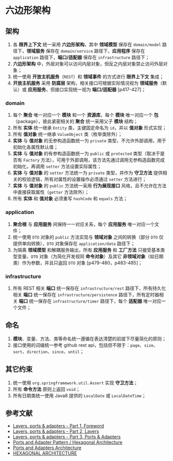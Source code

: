 # 六边形架构

## 架构
1. 各 **限界上下文** 统一采用 **六边形架构**，其中 **领域模型** 保存在 `domain/model` 路径下，**领域服务** 保存在 `domain/service` 路径下，**应用程序** 保存在 `application` 路径下，**端口/适配器** 保存在 `infrastructure` 路径下；
1. **六边形架构** 中，外层对象可以访问内层对象，但反之内层对象禁止访问外层对象；
1. 统一使用 **开放主机服务**（`REST`）和 **领域事件** 的方式进行 **限界上下文** 集成；
1. **开放主机服务** 采用 **防腐层** 架构，相关接口可根据实际情况视为 **领域服务**（默认）或 **应用服务**，但接口实现统一视为 **端口/适配器** [p417-427]；

### domain
1. 每个 **聚合** 唯一对应一个 **模块** 和一个 **资源库**，每个 **模块** 唯一对应一个 **包**（package），彼此紧密相关的 **聚合** 统一采用父子 **模块** 结构；
1. 所有 **实体** 统一继承 `Entity` 类，主键固定命名为 `id`，并以 **值对象** 形式实现；
1. 所有 **值对象** 统一继承 `ValueObject` 类（枚举类除外）；
1. **实体** 与 **值对象** 的无参构造函数统一为 `private` 类型，不允许外部调用，用于初始化各属性默认值；
1. **实体** 与 **值对象** 的有参构造函数统一为 `public` 或 `protected` 类型（取决于是否有 `Factory` 方法），可用于外部调用，该方法先通过调用无参构造函数完成初始化，再调用 `setter` 方法设置实际属性；
1. **实体** 与 **值对象** 的 `setter` 方法统一为 `private` 类型，并作为 **守卫方法** 提供相关的校验逻辑，所有对属性的设置操作必须通过 `setter` 方法进行；
1. **实体** 与 **值对象** 的 `public` 方法统一采用 **行为展现接口** 风格，且不允许在方法中直接获取属性（`getter` 方法除外）；
1. 所有 **实体** 和 **值对象** 必须重写 `hashCode` 和 `equals` 方法；

### application
1. **聚合根** 与 **应用服务** 间保持一一对应关系，每个 **应用服务** 唯一对应一个文件；
1. 统一使用 `DTO` 对象的 `public` 方法实现与 **领域对象** 之间的转换（部分 `DTO` 仅提供单向转换），`DTO` 对象保存在 `application/data` 路径下；
1. 为隔离 **领域模型** 和解耦服务输出，所有 **应用服务** 和 **工厂方法** 只接受基本类型变量、`DTO` 对象（为简化开发视同 **命令对象**）及其它 **非领域对象**（如日期类）作为参数，并且只返回 `DTO` 对象 [p479-480，p483-485]；

### infrastructure
1. 所有 REST 相关 **端口** 统一保存在 `infrastructure/rest` 路径下，所有持久化相关 **端口** 统一保存在 `infrastructure/persistence` 路径下，所有定时器相关 **端口** 统一保存在 `infrastructure/timer` 路径下，每个 **适配器** 唯一对应一个文件；

## 命名
1. **模块**、变量、方法、类等命名统一遵循在表达清楚的前提下尽量简化的原则；
1. 接口使用的词缀统一参考 github rest api，包括但不限于：`page`、`size`、`sort`、`direction`、`since`、`until`；

## 其它约束
1. 统一使用 `org.springframework.util.Assert` 实现 **守卫方法**；
1. 所有 **命令方法** 原则上返回 `void`；
1. 所有日期类统一使用 Java8 提供的 `LocalDate` 或 `LocalDateTime`；

## 参考文献
* [Layers, ports & adapters - Part 1, Foreword](https://matthiasnoback.nl/2017/07/layers-ports-and-adapters-part-1-introduction/)
* [Layers, ports & adapters - Part 2, Layers](https://matthiasnoback.nl/2017/08/layers-ports-and-adapters-part-2-layers/)
* [Layers, ports & adapters - Part 3, Ports & Adapters](https://matthiasnoback.nl/2017/08/layers-ports-and-adapters-part-3-ports-and-adapters/)
* [Ports and Adapter Pattern / Hexagonal Architecture](https://codingcanvas.com/hexagonal-architecture/)
* [Ports and Adapters Architecture](https://www.thinktocode.com/2018/07/19/ports-and-adapters-architecture/)
* [HEXAGONAL ARCHITECTURE](https://apiumhub.com/tech-blog-barcelona/hexagonal-architecture/)
